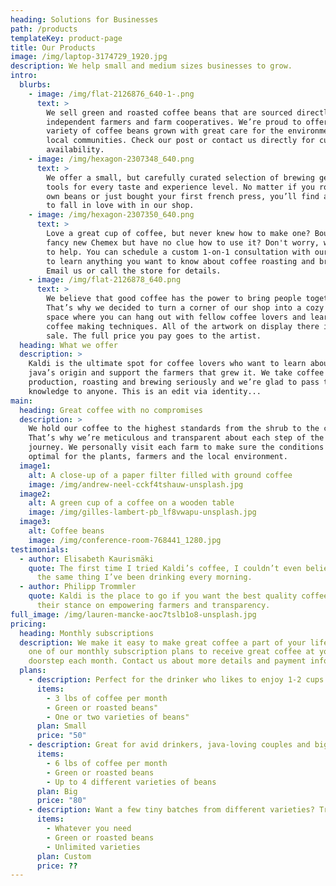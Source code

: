 ```yaml
---
heading: Solutions for Businesses
path: /products
templateKey: product-page
title: Our Products
image: /img/laptop-3174729_1920.jpg
description: We help small and medium sizes businesses to grow.
intro:
  blurbs:
    - image: /img/flat-2126876_640-1-.png
      text: >
        We sell green and roasted coffee beans that are sourced directly from
        independent farmers and farm cooperatives. We’re proud to offer a
        variety of coffee beans grown with great care for the environment and
        local communities. Check our post or contact us directly for current
        availability.
    - image: /img/hexagon-2307348_640.png
      text: >
        We offer a small, but carefully curated selection of brewing gear and
        tools for every taste and experience level. No matter if you roast your
        own beans or just bought your first french press, you’ll find a gadget
        to fall in love with in our shop.
    - image: /img/hexagon-2307350_640.png
      text: >
        Love a great cup of coffee, but never knew how to make one? Bought a
        fancy new Chemex but have no clue how to use it? Don't worry, we’re here
        to help. You can schedule a custom 1-on-1 consultation with our baristas
        to learn anything you want to know about coffee roasting and brewing.
        Email us or call the store for details.
    - image: /img/flat-2126878_640.png
      text: >
        We believe that good coffee has the power to bring people together.
        That’s why we decided to turn a corner of our shop into a cozy meeting
        space where you can hang out with fellow coffee lovers and learn about
        coffee making techniques. All of the artwork on display there is for
        sale. The full price you pay goes to the artist.
  heading: What we offer
  description: >
    Kaldi is the ultimate spot for coffee lovers who want to learn about their
    java’s origin and support the farmers that grew it. We take coffee
    production, roasting and brewing seriously and we’re glad to pass that
    knowledge to anyone. This is an edit via identity...
main:
  heading: Great coffee with no compromises
  description: >
    We hold our coffee to the highest standards from the shrub to the cup.
    That’s why we’re meticulous and transparent about each step of the coffee’s
    journey. We personally visit each farm to make sure the conditions are
    optimal for the plants, farmers and the local environment.
  image1:
    alt: A close-up of a paper filter filled with ground coffee
    image: /img/andrew-neel-cckf4tshauw-unsplash.jpg
  image2:
    alt: A green cup of a coffee on a wooden table
    image: /img/gilles-lambert-pb_lf8vwapu-unsplash.jpg
  image3:
    alt: Coffee beans
    image: /img/conference-room-768441_1280.jpg
testimonials:
  - author: Elisabeth Kaurismäki
    quote: The first time I tried Kaldi’s coffee, I couldn’t even believe that was
      the same thing I’ve been drinking every morning.
  - author: Philipp Trommler
    quote: Kaldi is the place to go if you want the best quality coffee. I love
      their stance on empowering farmers and transparency.
full_image: /img/lauren-mancke-aoc7tslb1o8-unsplash.jpg
pricing:
  heading: Monthly subscriptions
  description: We make it easy to make great coffee a part of your life. Choose
    one of our monthly subscription plans to receive great coffee at your
    doorstep each month. Contact us about more details and payment info.
  plans:
    - description: Perfect for the drinker who likes to enjoy 1-2 cups per day.
      items:
        - 3 lbs of coffee per month
        - Green or roasted beans"
        - One or two varieties of beans"
      plan: Small
      price: "50"
    - description: Great for avid drinkers, java-loving couples and bigger crowds
      items:
        - 6 lbs of coffee per month
        - Green or roasted beans
        - Up to 4 different varieties of beans
      plan: Big
      price: "80"
    - description: Want a few tiny batches from different varieties? Try our custom plan
      items:
        - Whatever you need
        - Green or roasted beans
        - Unlimited varieties
      plan: Custom
      price: ??
---
```

